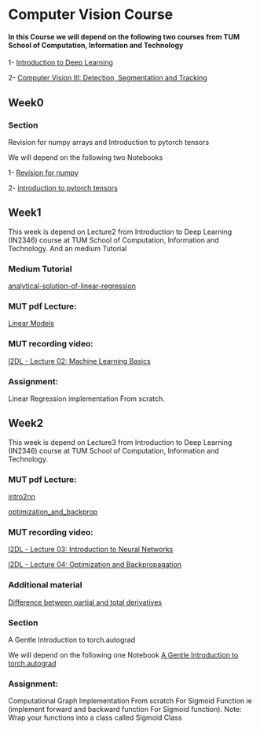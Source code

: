 # Computer Vision Course
#### In this Course we will depend on the following two courses from TUM School of Computation, Information and Technology

1- [Introduction to Deep Learning](https://cvg.cit.tum.de/teaching/ws2024/i2dl)

2- [Computer Vision III: Detection, Segmentation and Tracking](https://cvg.cit.tum.de/teaching/ws2024/cv3)

## Week0
### Section
Revision for numpy arrays and Introduction to pytorch tensors

We will depend on the following two Notebooks

1- [Revision for numpy](https://nbviewer.org/github/jrjohansson/scientific-python-lectures/blob/master/Lecture-2-Numpy.ipynb)

2- [introduction to pytorch tensors](https://pytorch.org/tutorials/beginner/basics/tensorqs_tutorial.html)

## Week1
This week is depend on Lecture2 from Introduction to Deep Learning (IN2346) course at TUM School of Computation, Information and Technology.
And an medium Tutorial

### Medium Tutorial
[analytical-solution-of-linear-regression](https://medium.com/towards-data-science/analytical-solution-of-linear-regression-a0e870b038d5)

### MUT pdf Lecture:
[Linear Models](https://cvg.cit.tum.de/_media/teaching/ws2024/i2dl/2.linear.pdf)

### MUT recording video: 
[I2DL - Lecture 02: Machine Learning Basics](https://youtu.be/Ui7-QwAoHmA?si=6QYzoinM74muuJN_)


### Assignment:
Linear Regression implementation From scratch.

## Week2
This week is depend on Lecture3 from Introduction to Deep Learning (IN2346) course at TUM School of Computation, Information and Technology.

### MUT pdf Lecture:
[intro2nn](https://cvg.cit.tum.de/_media/teaching/ws2024/i2dl/3.intro2nn.pdf)

[optimization_and_backprop](https://cvg.cit.tum.de/_media/teaching/ws2024/i2dl/4.optimization_and_backprop.pdf)

### MUT recording video: 
[I2DL - Lecture 03: Introduction to Neural Networks](https://youtu.be/1cmdxeEDkd8?si=q9QKDaPYI7u1rpX3)

[I2DL - Lecture 04: Optimization and Backpropagation](https://youtu.be/2e1csSPTGPQ?si=XINo7gd8GQO64srV)

### Additional material
[Difference between partial and total derivatives](https://youtu.be/Kp7sSp5Kn7o?si=t2-MZmd1tu4OmUJJ)


### Section
A Gentle Introduction to torch.autograd

We will depend on the following one Notebook
[A Gentle Introduction to torch.autograd](https://pytorch.org/tutorials/beginner/blitz/autograd_tutorial.html)

### Assignment:
Computational Graph Implementation From scratch For Sigmoid Function ie (implement forward and backward function For Sigmoid function).
Note: Wrap your functions into a class called Sigmoid Class


